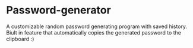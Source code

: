 # Password-generator
A customizable random password generating program with saved history.
Biult in feature that automatically copies the generated password to the clipboard
:)
